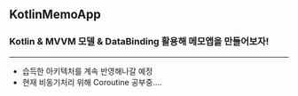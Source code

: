 ## KotlinMemoApp
### Kotlin & MVVM 모델 & DataBinding 활용해 메모앱을 만들어보자!
--------
* 습득한 아키텍처를 계속 반영해나갈 예정
* 현재 비동기처리 위해 Coroutine 공부중....
